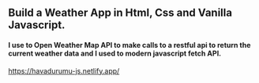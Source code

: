 ## Build a Weather App in Html, Css and Vanilla Javascript. 

#### I use to Open Weather Map API to make calls to a restful api to return the current weather data and I used to modern javascript fetch API.

https://havadurumu-js.netlify.app/
